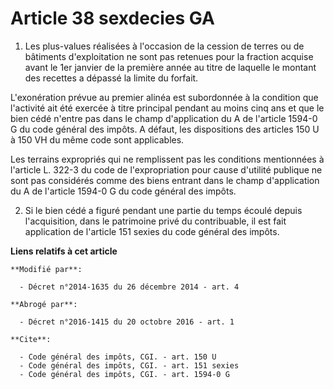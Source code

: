 # Article 38 sexdecies GA

1. Les plus-values réalisées à l'occasion de la cession de terres ou de bâtiments d'exploitation ne sont pas retenues pour la
fraction acquise avant le 1er janvier de la première année au titre de laquelle le montant des recettes a dépassé la limite
du forfait. 

L'exonération prévue au premier alinéa est subordonnée à la condition que l'activité ait été exercée à titre principal
pendant au moins cinq ans et que le bien cédé n'entre pas dans le champ d'application du A de l'article 1594-0 G du code
général des impôts. A défaut, les dispositions des articles 150 U à 150 VH du même code sont applicables. 

Les terrains expropriés qui ne remplissent pas les conditions mentionnées à l'article L. 322-3 du code de l'expropriation
pour cause d'utilité publique ne sont pas considérés comme des biens entrant dans le champ d'application du A de l'article
1594-0 G du code général des impôts. 

2. Si le bien cédé a figuré pendant une partie du temps écoulé depuis l'acquisition, dans le patrimoine privé du
contribuable, il est fait application de l'article 151 sexies du code général des impôts.

**Liens relatifs à cet article**

	**Modifié par**:

	  - Décret n°2014-1635 du 26 décembre 2014 - art. 4

	**Abrogé par**:

	  - Décret n°2016-1415 du 20 octobre 2016 - art. 1

	**Cite**:

	  - Code général des impôts, CGI. - art. 150 U
	  - Code général des impôts, CGI. - art. 151 sexies
	  - Code général des impôts, CGI. - art. 1594-0 G
